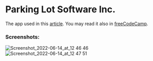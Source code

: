 # Parking Lot Software Inc.



The app used in this [article](https://www.mihailgaberov.com/how-to-solve-the-parking-lot-challenge-in-javascript/). 
You may read it also in [freeCodeCamp](https://www.freecodecamp.org/news/parking-lot-challenge-solved-in-javascript/).

### Screenshots:
![Screenshot_2022-06-14_at_12 46 46](https://user-images.githubusercontent.com/2501904/174318766-c40e4d55-f416-495b-acd0-430e1efbcf78.png)
![Screenshot_2022-06-14_at_12 47 51](https://user-images.githubusercontent.com/2501904/174318774-4f51f596-a33e-4c8b-9501-d513f9916427.png)
